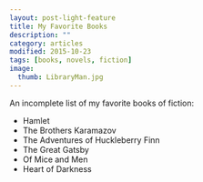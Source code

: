 ```yaml
---
layout: post-light-feature
title: My Favorite Books
description: ""
category: articles
modified: 2015-10-23
tags: [books, novels, fiction]
image:
  thumb: LibraryMan.jpg
---
```


An incomplete list of my favorite books of fiction:

- Hamlet
- The Brothers Karamazov
- The Adventures of Huckleberry Finn
- The Great Gatsby
- Of Mice and Men
- Heart of Darkness
